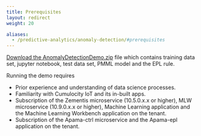 ```yaml
---
title: Prerequisites
layout: redirect
weight: 20

aliases:
  - /predictive-analytics/anomaly-detection/#prerequisites
---
```


[Download the AnomalyDetectionDemo.zip](/files/zementis/AnomalyDetectionDemo.zip) file which contains training data set, jupyter notebook, test data set, PMML model and the EPL rule.

Running the demo requires 

* Prior experience and understanding of data science processes.
* Familiarity with Cumulocity IoT and its in-built apps.
* Subscription of the Zementis microservice (10.5.0.x.x or higher), MLW microservice (10.9.0.x.x or higher), Machine Learning application and the Machine Learning Workbench application on the tenant.
* Subscription of the Apama-ctrl microservice and the Apama-epl application on the tenant.